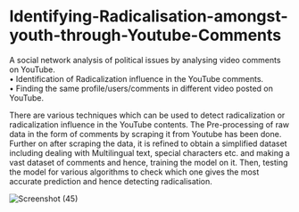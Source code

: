 # Identifying-Radicalisation-amongst-youth-through-Youtube-Comments
A social network analysis of political issues by analysing video comments on YouTube.  
•	Identification of Radicalization influence in the YouTube comments.  
•	Finding the same profile/users/comments in different video posted on YouTube.  

There are various techniques which can be used to detect radicalization or radicalization influence in the YouTube contents. The Pre-processing of raw data in the form of comments by scraping it from Youtube has been done. Further on after scraping the data,  it is refined to obtain a simplified dataset including dealing with Multilingual text, special characters etc. and making a vast dataset of comments and hence, training the model on it. Then, testing the model for various algorithms to check which one gives the most accurate prediction and hence detecting radicalisation.

![Screenshot (45)](https://user-images.githubusercontent.com/97681702/187225758-62dead53-0447-4f16-b299-3923a9472364.png)

